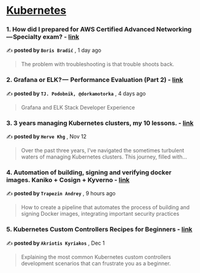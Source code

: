 
<h1><a href=https://medium.com/tag/kubernetes/recommended target="_blank" rel="noopener noreferrer">Kubernetes</a></h1>
<h3>1. How did I prepared for AWS Certified Advanced Networking — Specialty exam? - <a href=https://medium.com/@boris.bradic/how-did-i-prepared-for-aws-certified-advanced-networking-specialty-exam-f0e00aed18d2?source=tag_recommended_feed---------0-84----------kubernetes----------c061a442_eea0_4bbe_b050_e973bd674831------- target="_blank" rel="noopener noreferrer">link</a></h3>

✍️ **posted by `Boris Bradić`** <date> , 1 day ago</date>

<blockquote>The problem with troubleshooting is that trouble shoots back.</blockquote>

<h3>2. Grafana or ELK? —  Performance Evaluation (Part 2) - <a href=https://medium.com/gitconnected/grafana-or-elk-performance-evaluation-part-2-65c8ace147ae?source=tag_recommended_feed---------1-107----------kubernetes----------c061a442_eea0_4bbe_b050_e973bd674831------- target="_blank" rel="noopener noreferrer">link</a></h3>

✍️ **posted by `TJ. Podobnik, @dorkamotorka`** <date> , 4 days ago</date>

<blockquote>Grafana and ELK Stack Developer Experience</blockquote>

<h3>3. 3 years managing Kubernetes clusters, my 10 lessons. - <a href=https://medium.com/@hervekhg/3-years-managing-kubernetes-clusters-my-10-lessons-b565a5509f0e?source=tag_recommended_feed---------2-85----------kubernetes----------c061a442_eea0_4bbe_b050_e973bd674831------- target="_blank" rel="noopener noreferrer">link</a></h3>

✍️ **posted by `Herve Khg`** <date> , Nov 12</date>

<blockquote>Over the past three years, I’ve navigated the sometimes turbulent waters of managing Kubernetes clusters. This journey, filled with…</blockquote>

<h3>4. Automation of building, signing and verifying docker images. Kaniko + Cosign + Kyverno - <a href=https://medium.com/@nizepart/automation-of-building-signing-and-verifying-docker-images-kaniko-cosign-kyverno-769d4ccccf3d?source=tag_recommended_feed---------3-84----------kubernetes----------c061a442_eea0_4bbe_b050_e973bd674831------- target="_blank" rel="noopener noreferrer">link</a></h3>

✍️ **posted by `Trapezin Andrey`** <date> , 9 hours ago</date>

<blockquote>How to create a pipeline that automates the process of building and signing Docker images, integrating important security practices</blockquote>

<h3>5. Kubernetes Custom Controllers Recipes for Beginners - <a href=https://medium.com/itnext/kubernetes-custom-controllers-recipes-for-beginners-bbc286c05ef8?source=tag_recommended_feed---------4-107----------kubernetes----------c061a442_eea0_4bbe_b050_e973bd674831------- target="_blank" rel="noopener noreferrer">link</a></h3>

✍️ **posted by `Akriotis Kyriakos`** <date> , Dec 1</date>

<blockquote>Explaining the most common Kubernetes custom controllers development scenarios that can frustrate you as a beginner.</blockquote>

